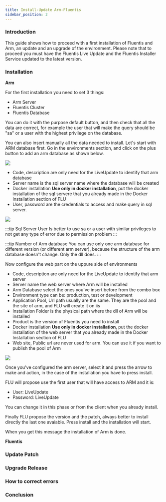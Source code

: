```yaml
---
title: Install-Update Arm-Fluentis
sidebar_position: 2
---
```


### Introduction

This guide shows how to proceed with a first installation of Fluentis and Arm, an update and an upgrade of the environment.
Please note that to proceed you must have the Fluentis Live Update and the Fluentis Installer Service updated
to the latest version.

### Installation

**Arm**

For the first installation you need to set 3 things:

- Arm Server
- Fluentis Cluster
- Fluentis Database

You can do it with the purpose default button, and then check that all the data are correct, for example the user that will make the query should be "sa" or a user with the highest privilege on the database.

You can also insert manually all the data needed to install. Let's start with ARM database first.
Go in the environments section, and click on the plus button to add an arm database as shown below.

![](/img/neutral/fluentisliveupdate/basic/flu-install-fluentis/picture1.png)

- Code, description are only need for the LiveUpdate to identify that arm database
- Server name is the sql server name where the database will be created
- Docker installation **Use only in docker installation**, put the docker installation of the sql servere that you already made in the Docker Installation section of FLU
- User, password are the credentials to access and make query in sql server. 

![](/img/neutral/fluentisliveupdate/basic/flu-install-fluentis/picture3.png)

:::tip Sql Server User
Is better to use sa or a user with similar privileges to not get any type of error due to permission problem
:::

:::tip Number of Arm database
You can use only one arm database for different version (or different arm server), because the structure of the arm database doesn't change. Only the dll does.
:::

Now configure the web part on the uppure side of environments

- Code, description are only need for the LiveUpdate to identify that arm server
- Server name the web server where Arm will be installed
- Arm Database select the ones you've insert before from the combo box
- Environment type can be: production, test or development
- Application Pool, Url path usually are the same. They are the pool and the site of arm, and FLU will create it on iis
- Installation Folder is the physical path where the dll of Arm will be installed
- Product is the version of Fluentis you need to install
- Docker installation **Use only in docker installation**, put the docker installation of the web server that you already made in the Docker Installation section of FLU
- Web site, Public url are never used for arm. You can use it if you want to publish the pool of Arm

![](/img/neutral/fluentisliveupdate/basic/flu-install-fluentis/picture2.png)

Once you've configured the arm server, select it and press the arrow to make and action, in the case of the installation you have to press install.

FLU will propose use the first user that will have access to ARM and it is:
- User: LiveUpdate
- Password: LiveUpdate

You can change it in this phase or from the client when you already install.

Finally FLU propose the version and the patch, always better to install directly the last one avaiable. Press install and the installation will start.

When you get this message the installation of Arm is done.

**Fluentis**



### Update Patch

### Upgrade Release

### How to correct errors

### Conclusion